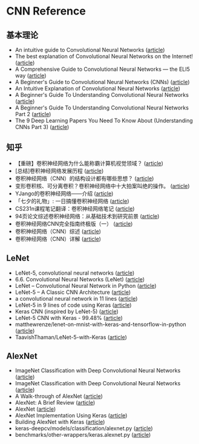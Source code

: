 # CNN Reference

## 基本理论

- An intuitive guide to Convolutional Neural Networks ([article](https://www.freecodecamp.org/news/an-intuitive-guide-to-convolutional-neural-networks-260c2de0a050/))
- The best explanation of Convolutional Neural Networks on the Internet! ([article](https://medium.com/technologymadeeasy/the-best-explanation-of-convolutional-neural-networks-on-the-internet-fbb8b1ad5df8))
- A Comprehensive Guide to Convolutional Neural Networks — the ELI5 way ([article](https://towardsdatascience.com/a-comprehensive-guide-to-convolutional-neural-networks-the-eli5-way-3bd2b1164a53))
- A Beginner's Guide to Convolutional Neural Networks (CNNs) ([article](https://skymind.ai/wiki/convolutional-network))
- An Intuitive Explanation of Convolutional Neural Networks ([article](https://ujjwalkarn.me/2016/08/11/intuitive-explanation-convnets/))
- A Beginner's Guide To Understanding Convolutional Neural Networks ([article](https://adeshpande3.github.io/A-Beginner%27s-Guide-To-Understanding-Convolutional-Neural-Networks/))
- A Beginner's Guide To Understanding Convolutional Neural Networks Part 2 ([article](https://adeshpande3.github.io/adeshpande3.github.io/A-Beginner's-Guide-To-Understanding-Convolutional-Neural-Networks-Part-2/))
- The 9 Deep Learning Papers You Need To Know About (Understanding CNNs Part 3) ([article](https://adeshpande3.github.io/The-9-Deep-Learning-Papers-You-Need-To-Know-About.html))

## 知乎

- 【重磅】卷积神经网络为什么能称霸计算机视觉领域？ ([article](https://zhuanlan.zhihu.com/p/36160648))
- [总结]卷积神经网络发展历程 ([article](https://zhuanlan.zhihu.com/p/76275427))
- 卷积神经网络（CNN）的结构设计都有哪些思想？ ([article](https://www.zhihu.com/question/312556066/answer/600228264))
- 变形卷积核、可分离卷积？卷积神经网络中十大拍案叫绝的操作。 ([article](https://zhuanlan.zhihu.com/p/28749411))
- YJango的卷积神经网络——介绍 ([article](https://zhuanlan.zhihu.com/p/27642620))
- 「七夕的礼物」: 一日搞懂卷积神经网络 ([article](https://zhuanlan.zhihu.com/p/28863709))
- CS231n课程笔记翻译：卷积神经网络笔记 ([article](https://zhuanlan.zhihu.com/p/22038289))
- 94页论文综述卷积神经网络：从基础技术到研究前景 ([article](https://zhuanlan.zhihu.com/p/35388569))
- 卷积神经网络CNN完全指南终极版（一） ([article](https://zhuanlan.zhihu.com/p/27908027))
- 卷积神经网络（CNN）综述 ([article](https://zhuanlan.zhihu.com/p/51678022))
- 卷积神经网络（CNN）详解 ([article](https://zhuanlan.zhihu.com/p/47184529))

## LeNet

- LeNet-5, convolutional neural networks ([article](http://yann.lecun.com/exdb/lenet/))
- 6.6. Convolutional Neural Networks (LeNet) ([article](https://www.d2l.ai/chapter_convolutional-neural-networks/lenet.html))
- LeNet – Convolutional Neural Network in Python ([article](https://www.pyimagesearch.com/2016/08/01/lenet-convolutional-neural-network-in-python/))
- LeNet-5 – A Classic CNN Architecture ([article](https://engmrk.com/lenet-5-a-classic-cnn-architecture/))
- a convolutional neural network in 11 lines ([article](https://adventuresinmachinelearning.com/keras-tutorial-cnn-11-lines/))
- LeNet-5 in 9 lines of code using Keras ([article](https://medium.com/@mgazar/lenet-5-in-9-lines-of-code-using-keras-ac99294c8086))
- Keras CNN (inspired by LeNet-5) ([article](https://www.kaggle.com/ftence/keras-cnn-inspired-by-lenet-5))
- LeNet-5 CNN with Keras - 99.48% ([article](https://www.kaggle.com/curiousprogrammer/lenet-5-cnn-with-keras-99-48))
- matthewrenze/lenet-on-mnist-with-keras-and-tensorflow-in-python ([article](https://github.com/matthewrenze/lenet-on-mnist-with-keras-and-tensorflow-in-python))
- TaavishThaman/LeNet-5-with-Keras ([article](https://github.com/TaavishThaman/LeNet-5-with-Keras))

## AlexNet

- ImageNet Classification with Deep Convolutional Neural Networks ([article](https://papers.nips.cc/paper/4824-imagenet-classification-with-deep-convolutional-neural-networks.pdf))
- ImageNet Classification with Deep Convolutional Neural Networks ([article](http://vision.stanford.edu/teaching/cs231b_spring1415/slides/alexnet_tugce_kyunghee.pdf))
- A Walk-through of AlexNet ([article](https://medium.com/@smallfishbigsea/a-walk-through-of-alexnet-6cbd137a5637))
- AlexNet: A Brief Review ([article](https://medium.com/ai-research-lab-kampala/alexnet-a-brief-review-14979ce7cc84))
- AlexNet ([article](http://dandxy89.github.io/ImageModels/alexnet/))
- AlexNet Implementation Using Keras ([article](https://engmrk.com/alexnet-implementation-using-keras/))
- Building AlexNet with Keras ([article](https://www.mydatahack.com/building-alexnet-with-keras/))
- keras-deepcv/models/classification/alexnet.py ([article](https://github.com/eweill/keras-deepcv/blob/master/models/classification/alexnet.py))
- benchmarks/other-wrappers/keras.alexnet.py ([article](https://github.com/tensorpack/benchmarks/blob/master/other-wrappers/keras.alexnet.py))